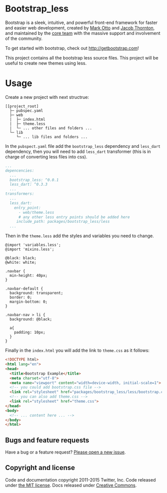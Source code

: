 # Bootstrap_less

Bootstrap is a sleek, intuitive, and powerful front-end framework for faster and easier web development, created by [Mark Otto](https://twitter.com/mdo) and [Jacob Thornton](https://twitter.com/fat), and maintained by the [core team](https://github.com/orgs/twbs/people) with the massive support and involvement of the community.

To get started with bootstrap, check out <http://getbootstrap.com>!

This project contains all the bootstrap less source files. This project will be useful to create new themes using less.

# Usage

Create a new project with next structrue:

```
[[project_root]
  ├─ pubspec.yaml
  ├─ web
  |  ├─ index.html
  |  ├─ theme.less
  |  └─ ... other files and folders ...
  └─ lib
     └─ ... lib files and folders ...
```

In the `pubspect.yaml` file add the `bootstrap_less` dependency and `less_dart` dependency, then you will need to add `less_dart` transformer (this is in charge of converting less files into css).

```yaml
...
depencencies:
  ...
  bootstrap_less: ^0.0.1
  less_dart: ^0.3.3
  ...
transformers:
  ...
  less_dart:
    entry_point:
      - web/theme.less
      # any other less entry points should be added here
     include_path: packages/bootstrap_less/less
  ...
```

Then in the `theme.less` add the styles and variables you need to change.

```less
@import 'variables.less';
@import 'mixins.less';

@black: black;
@white: white;

.navbar {
  min-height: 40px;
}

.navbar-default {
  background: transparent;
  border: 0;
  margin-bottom: 0;
}

.navbar-nav > li {
  background: @black;

  a{
    padding: 10px;
  }
}
```

Finally in the `index.html` you will add the link to `theme.css` as it follows:

```html
<!DOCTYPE html>
<html lang="en">
<head>
  <title>Bootstrap Example</title>
  <meta charset="utf-8">
  <meta name="viewport" content="width=device-width, initial-scale=1">
  <!-- you could add bootstrap.css file -->
  <link rel="stylesheet" href="packages/bootstrap_less/less/bootstrap.css">
  <!-- you can also add theme.css -->
  <link rel="stylesheet" href="theme.css">
</head>
<body>
  <!-- ... content here ... -->
</body>
</html>
```

## Bugs and feature requests

Have a bug or a feature request? [Please open a new issue](https://github.com/twbs/bootstrap/issues/new).

## Copyright and license

Code and documentation copyright 2011-2015 Twitter, Inc. Code released under [the MIT license](https://github.com/twbs/bootstrap/blob/master/LICENSE). Docs released under [Creative Commons](https://github.com/twbs/bootstrap/blob/master/docs/LICENSE).
